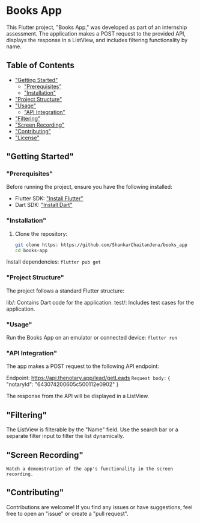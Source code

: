 # Books App

This Flutter project, "Books App," was developed as part of an internship assessment. The application makes a POST request to the provided API, displays the response in a ListView, and includes filtering functionality by name.

## Table of Contents
- ["Getting Started"](#getting-started)
  - ["Prerequisites"](#prerequisites)
  - ["Installation"](#installation)
- ["Project Structure"](#project-structure)
- ["Usage"](#usage)
  - ["API Integration"](#api-integration)
- ["Filtering"](#filtering)
- ["Screen Recording"](#screen-recording)
- ["Contributing"](#contributing)
- ["License"](#license)

## "Getting Started"

### "Prerequisites"

Before running the project, ensure you have the following installed:
- Flutter SDK: ["Install Flutter"](https://flutter.dev/docs/get-started/install)
- Dart SDK: ["Install Dart"](https://dart.dev/get-dart)

### "Installation"

1. Clone the repository:
   ```bash
   git clone https: https://github.com/ShankarChaitanJena/books_app
   cd books-app
  Install dependencies:
  ```flutter pub get```
### "Project Structure"
The project follows a standard Flutter structure:

lib/: Contains Dart code for the application.
test/: Includes test cases for the application.

### "Usage"
Run the Books App on an emulator or connected device:
```flutter run```
### "API Integration"

The app makes a POST request to the following API endpoint:

Endpoint: https://api.thenotary.app/lead/getLeads
```Request body:```
{
  "notaryId": "643074200605c500112e0902"
}

The response from the API will be displayed in a ListView.

## "Filtering"

The ListView is filterable by the "Name" field. Use the search bar or a separate filter input to filter the list dynamically.

## "Screen Recording"

```Watch a demonstration of the app's functionality in the screen recording.```

## "Contributing"

Contributions are welcome! If you find any issues or have suggestions, feel free to open an "issue" or create a "pull request".



